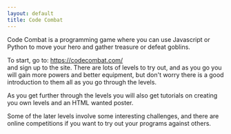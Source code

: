 ```yaml
---
layout: default
title: Code Combat
---
```


Code Combat is a programming game where you can use Javascript or Python to move your hero and gather treasure or defeat goblins.  

To start, go to: https://codecombat.com/  
and sign up to the site.  There are lots of levels to try out, and as you go you will gain more powers and better equipment, but don't worry there is a good introduction to them all as you go through the levels.

As you get further through the levels you will also get tutorials on creating you own levels and an HTML wanted poster.

Some of the later levels involve some interesting challenges, and there are online competitions if you want to try out your programs against others.
